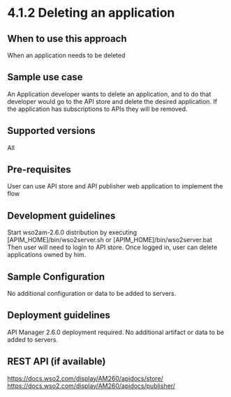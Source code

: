 # 4.1.2 Deleting an application

## When to use this approach
When an application needs to be deleted

## Sample use case
An Application developer wants to delete an application, and to do that developer would go to the API store and delete 
the desired application. If the application has subscriptions to APIs they will be removed.

## Supported versions
All

## Pre-requisites
User can use API store and API publisher web application to implement the flow

## Development guidelines
Start wso2am-2.6.0 distribution by executing [APIM_HOME]/bin/wso2server.sh or [APIM_HOME]/bin/wso2server.bat 
Then user will need to login to API store. Once logged in, user can delete applications owned by him. 

## Sample Configuration
No additional configuration or data to be added to servers.

## Deployment guidelines
API Manager 2.6.0 deployment required. No additional artifact or data to be added to servers.

## REST API (if available)
https://docs.wso2.com/display/AM260/apidocs/store/
https://docs.wso2.com/display/AM260/apidocs/publisher/
